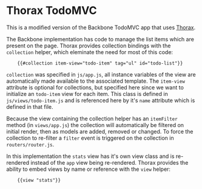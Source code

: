 Thorax TodoMVC
==============
This is a modified version of the Backbone TodoMVC app that uses [Thorax](http://thoraxjs.org).

The Backbone implementation has code to manage the list items which are present on the page. Thorax provides collection bindings with the `collection` helper, which eleminate the need for most of this code:

		{{#collection item-view="todo-item" tag="ul" id="todo-list"}}

`collection` was specified in `js/app.js`, all instance variables of the view are automatically made available to the associated template. The `item-view` attribute is optional for collections, but specified here since we want to initialize an `todo-item` view for each item. This class is defined in `js/views/todo-item.js` and is referenced here by it's `name` attribute which is defined in that file.

Because the view containing the collection helper has an `itemFilter` method (in `views/app.js`) the collection will automatically be filtered on initial render, then as models are added, removed or changed. To force the collection to re-filter a `filter` event is triggered on the collection in `routers/router.js`.

In this implementation the `stats` view has it's own view class and is re-rendered instead of the `app` view being re-rendered. Thorax provides the ability to embed views by name or reference with the `view` helper:

		{{view "stats"}}